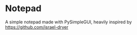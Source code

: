 # Notepad
A simple notepad made with PySimpleGUI, heavily inspired by https://github.com/israel-dryer
